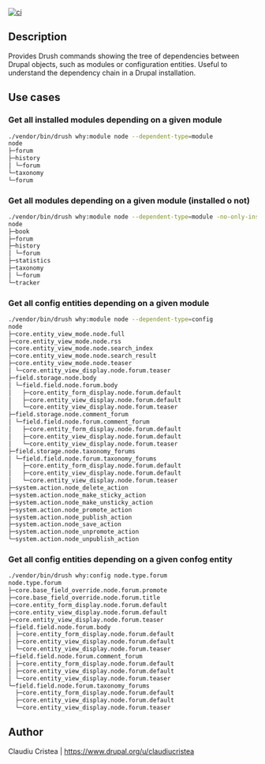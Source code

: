 [![ci](https://github.com/claudiu-cristea/drupal-dependencies/actions/workflows/ci.yml/badge.svg)](https://github.com/claudiu-cristea/drupal-dependencies/actions/workflows/ci.yml)

## Description

Provides Drush commands showing the tree of dependencies between Drupal objects,
such as modules or configuration entities. Useful to understand the dependency
chain in a Drupal installation.

## Use cases

### Get all installed modules depending on a given module

```bash
./vendor/bin/drush why:module node --dependent-type=module
node
├─forum
├─history
│ └─forum
└─taxonomy
└─forum
```

###  Get all modules depending on a given module (installed o not)

```bash
./vendor/bin/drush why:module node --dependent-type=module -no-only-installed
node
├─book
├─forum
├─history
│ └─forum
├─statistics
├─taxonomy
│ └─forum
└─tracker
```

### Get all config entities depending on a given module

```bash
./vendor/bin/drush why:module node --dependent-type=config
node
├─core.entity_view_mode.node.full
├─core.entity_view_mode.node.rss
├─core.entity_view_mode.node.search_index
├─core.entity_view_mode.node.search_result
├─core.entity_view_mode.node.teaser
│ └─core.entity_view_display.node.forum.teaser
├─field.storage.node.body
│ └─field.field.node.forum.body
│   ├─core.entity_form_display.node.forum.default
│   ├─core.entity_view_display.node.forum.default
│   └─core.entity_view_display.node.forum.teaser
├─field.storage.node.comment_forum
│ └─field.field.node.forum.comment_forum
│   ├─core.entity_form_display.node.forum.default
│   ├─core.entity_view_display.node.forum.default
│   └─core.entity_view_display.node.forum.teaser
├─field.storage.node.taxonomy_forums
│ └─field.field.node.forum.taxonomy_forums
│   ├─core.entity_form_display.node.forum.default
│   ├─core.entity_view_display.node.forum.default
│   └─core.entity_view_display.node.forum.teaser
├─system.action.node_delete_action
├─system.action.node_make_sticky_action
├─system.action.node_make_unsticky_action
├─system.action.node_promote_action
├─system.action.node_publish_action
├─system.action.node_save_action
├─system.action.node_unpromote_action
└─system.action.node_unpublish_action
```

### Get all config entities depending on a given confog entity

```bash
./vendor/bin/drush why:config node.type.forum
node.type.forum
├─core.base_field_override.node.forum.promote
├─core.base_field_override.node.forum.title
├─core.entity_form_display.node.forum.default
├─core.entity_view_display.node.forum.default
├─core.entity_view_display.node.forum.teaser
├─field.field.node.forum.body
│ ├─core.entity_form_display.node.forum.default
│ ├─core.entity_view_display.node.forum.default
│ └─core.entity_view_display.node.forum.teaser
├─field.field.node.forum.comment_forum
│ ├─core.entity_form_display.node.forum.default
│ ├─core.entity_view_display.node.forum.default
│ └─core.entity_view_display.node.forum.teaser
└─field.field.node.forum.taxonomy_forums
  ├─core.entity_form_display.node.forum.default
  ├─core.entity_view_display.node.forum.default
  └─core.entity_view_display.node.forum.teaser
```

## Author

Claudiu Cristea | https://www.drupal.org/u/claudiucristea
